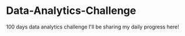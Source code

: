 # Data-Analytics-Challenge

100 days data analytics challenge
I'll be sharing my daily progress here!
